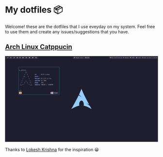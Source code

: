 # My dotfiles 📦

Welcome! these are the dotfiles that I use eveyday on my system. Feel free to use them and create any issues/suggestions that you have.

## [Arch Linux Catppucin](./arch-catpuccin/README.md)

![Arch Linux Catppucin](./arch-catpuccin/images/base.jpeg)

Thanks to [Lokesh Krishna](https://github.com/lokesh-krishna/dotfiles/tree/main/catppuccin) for the inspiration 😀
